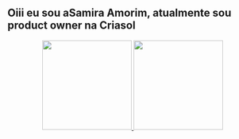 ## Oiii eu sou aSamira Amorim, atualmente sou product owner na Criasol

<div align="center">
  <a href="[https://github.com/Samorim](https://github.com/Samorim)">
  <img height="180em" src="https://github-readme-stats.vercel.app/api?username=Samorim&show_icons=true&theme=dracula&include_all_commits=true&count_private=true"/>
  <img height="180em" src="https://github-readme-stats.vercel.app/api/top-langs/?username=Samorim&layout=compact&langs_count=7&theme=dracula"/>
</div>



